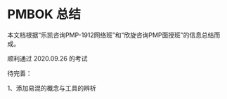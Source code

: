 # PMBOK 总结


本文档根据“乐凯咨询PMP-1912网络班”和“欣旋咨询PMP面授班”的信息总结而成。


顺利通过 2020.09.26 的考试


待完善：

1、添加易混的概念与工具的辨析




